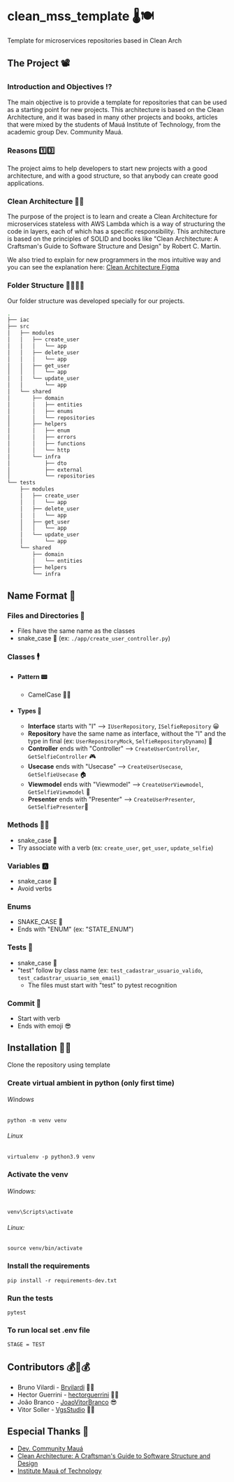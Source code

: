# clean_mss_template 🌡🍽

Template for microservices repositories based in Clean Arch

## The Project 📽

### Introduction and Objectives ⁉

The main objective is to provide a template for repositories that can be used as a starting point for new projects. This
architecture is based on the Clean Architecture, and it was based in many other projects and books, articles that were
mixed by the students of Mauá Institute of Technology, from the academic group Dev. Community Mauá.

### Reasons 1️⃣3️⃣

The project aims to help developers to start new projects with a good architecture, and with a good structure, so that anybody can create good applications.

### Clean Architecture 🧼🏰

The purpose of the project is to learn and create a Clean Architecture for microservices stateless with AWS Lambda which is a way of structuring
the code in layers, each of which has a
specific responsibility. This architecture is based on the principles of SOLID and books like "Clean Architecture: A
Craftsman's Guide to Software Structure and Design" by Robert C. Martin.

We also tried to explain for new programmers in the mos intuitive way and you can see the explanation here: [Clean Architecture Figma](https://www.figma.com/file/CmfQcH2xbZyIszPX0iOxPp/Clean-Arch---HackaBeckas?node-id=0%3A1&t=B38vNfX3VSv6qtU7-1)


### Folder Structure 🎄🌴🌲🌳

Our folder structure was developed specially for our projects. 


```bash
.
├── iac
├── src
│   ├── modules
│   │   ├── create_user
│   │   │   └── app
│   │   ├── delete_user
│   │   │   └── app
│   │   ├── get_user
│   │   │   └── app
│   │   └── update_user
│   │       └── app
│   └── shared
│       ├── domain
│       │   ├── entities
│       │   ├── enums
│       │   └── repositories
│       ├── helpers
│       │   ├── enum
│       │   ├── errors
│       │   ├── functions
│       │   └── http
│       └── infra
│           ├── dto
│           ├── external
│           └── repositories
└── tests
    ├── modules
    │   ├── create_user
    │   │   └── app
    │   ├── delete_user
    │   │   └── app
    │   ├── get_user
    │   │   └── app
    │   └── update_user
    │       └── app
    └── shared
        ├── domain
        │   └── entities
        ├── helpers
        └── infra

```


## Name Format 📛
### Files and Directories 📁

- Files have the same name as the classes
- snake_case 🐍 (ex: `./app/create_user_controller.py`)

### Classes 🕴
- #### Pattern 📟

    - CamelCase 🐫🐪

- #### Types 🧭

    - **Interface** starts with "I" --> `IUserRepository`, `ISelfieRepository` 😀
    - **Repository** have the same name as interface, without the "I" and the type in final (ex: `UserRepositoryMock`, `SelfieRepositoryDynamo`) 🥬
    - **Controller** ends with "Controller" --> `CreateUserController`, `GetSelfieController` 🎮
    - **Usecase** ends with "Usecase" --> `CreateUserUsecase`, `GetSelfieUsecase` 🏠
    - **Viewmodel** ends with "Viewmodel" --> `CreateUserViewmodel`, `GetSelfieViewmodel` 👀
    - **Presenter** ends with "Presenter" --> `CreateUserPresenter`, `GetSelfiePresenter`🎁

### Methods 👨‍🏫

- snake_case 🐍
- Try associate with a verb (ex: `create_user`, `get_user`, `update_selfie`)

### Variables 🅰

- snake_case 🐍
- Avoid verbs

### Enums

- SNAKE_CASE 🐍
- Ends with "ENUM" (ex: "STATE_ENUM")

### Tests 📄

- snake_case 🐍
- "test" follow by class name (ex: `test_cadastrar_usuario_valido`, `test_cadastrar_usuario_sem_email`)
    - The files must start with "test" to pytest recognition

### Commit 💢

- Start with verb
- Ends with emoji 😎

## Installation 👩‍💻

Clone the repository using template

### Create virtual ambient in python (only first time)

###### Windows

    python -m venv venv

###### Linux

    virtualenv -p python3.9 venv

### Activate the venv

###### Windows:

    venv\Scripts\activate

###### Linux:

    source venv/bin/activate

### Install the requirements

    pip install -r requirements-dev.txt

### Run the tests

    pytest

### To run local set .env file

    STAGE = TEST


## Contributors 💰🤝💰

- Bruno Vilardi - [Brvilardi](https://github.com/Brvilardi) 👷‍♂️
- Hector Guerrini - [hectorguerrini](https://github.com/hectorguerrini) 🧙‍♂️
- João Branco - [JoaoVitorBranco](https://github.com/JoaoVitorBranco) 😎
- Vitor Soller - [VgsStudio](https://github.com/VgsStudio) 🐱‍💻

## Especial Thanks 🙏

- [Dev. Community Mauá](https://www.instagram.com/devcommunitymaua/)
- [Clean Architecture: A Craftsman's Guide to Software Structure and Design](https://www.amazon.com.br/Clean-Architecture-Craftsmans-Software-Structure/dp/0134494164)
- [Institute Mauá of Technology](https://www.maua.br/)



